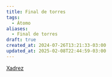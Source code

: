 ```yaml
---
title: Final de torres
tags:
  - Átomo
aliases:
  - Final de torres
draft: true
created_at: 2024-07-26T13:21:33-03:00
updated_at: 2025-02-08T22:44:59-03:00
---
```


[Xadrez](content/atomos/2024/08/06/Xadrez.md)